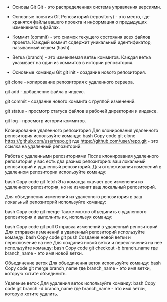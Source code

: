 - Основы Git Git - это распределенная система управления версиями.
- Основные понятия Git
  Репозиторий (repository) - это место, где хранятся файлы вашего проекта и информация о предыдущих изменениях в файлах.

- Коммит (commit) - это снимок текущего состояния всех файлов проекта. Каждый коммит содержит уникальный идентификатор, называемый хешем (hash).

- Ветка (branch) - это изменяемая ветвь коммитов. Каждая ветка указывает на один из коммитов в истории репозитория.

- Основные команды Git
  git init - создание нового репозитория.

git clone <url> - копирование репозитория с удаленного сервера.

git add <file> - добавление файла в индекс.

git commit - создание нового коммита с группой изменений.

git status - просмотр статуса файлов в рабочей директории и индексе.

git log - просмотр истории коммитов.

Клонирование удаленного репозитория Для клонирования удаленного репозитория используйте команду:
bash
Copy code
git clone https://github.com/user/repo.git
где https://github.com/user/repo.git - это ссылка на удаленный репозиторий.

Работа с удаленными репозиториями После клонирования удаленного репозитория у вас есть два разных репозитория: ваш локальный репозиторий и удаленный репозиторий.
Для отслеживания изменений в удаленном репозитории используйте команду:

bash
Copy code
git fetch
Эта команда скачает все изменения из удаленного репозитория, но не изменит ваш локальный репозиторий.

Для объединения изменений из удаленного репозитория в ваш локальный репозиторий используйте команду:

bash
Copy code
git merge
Также можно объединить с удаленного репозитория и выполнить их, используя команду:

bash
Copy code
git pull
Отправка изменений в удаленный репозиторий Для отправки изменений в удаленный репозиторий используйте команду:
bash
Copy code
git push
Создание новой ветки и переключение на нее Для создания новой ветки и переключения на нее используйте команду:
bash
Copy code
git checkout -b branch_name
где branch_name - это имя новой ветки.

Объединение веток Для объединения веток используйте команду:
bash
Copy code
git merge branch_name
где branch_name - это имя ветки, которую хотите объединить.

Удаление веток Для удаления веток используйте команду:
bash
Copy code
git branch -d branch_name
где branch_name - это имя ветки, которую хотите удалить.
